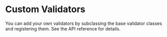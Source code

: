 # Custom Validators

You can add your own validators by subclassing the base validator classes and registering them. See the API reference for details.
